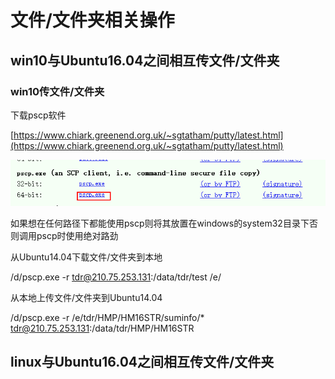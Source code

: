 # 文件/文件夹相关操作

## win10与Ubuntu16.04之间相互传文件/文件夹

### win10传文件/文件夹

下载pscp软件

[https://www.chiark.greenend.org.uk/~sgtatham/putty/latest.html](https://www.chiark.greenend.org.uk/~sgtatham/putty/latest.html)

![](/Ubuntu14.04/assets/6_1.png)

如果想在任何路径下都能使用pscp则将其放置在windows的system32目录下否则调用pscp时使用绝对路劲

从Ubuntu14.04下载文件/文件夹到本地

/d/pscp.exe -r tdr@210.75.253.131:/data/tdr/test /e/

从本地上传文件/文件夹到Ubuntu14.04

/d/pscp.exe -r /e/tdr/HMP/HM16STR/suminfo/\* tdr@210.75.253.131:/data/tdr/HMP/HM16STR

## linux与Ubuntu16.04之间相互传文件/文件夹



